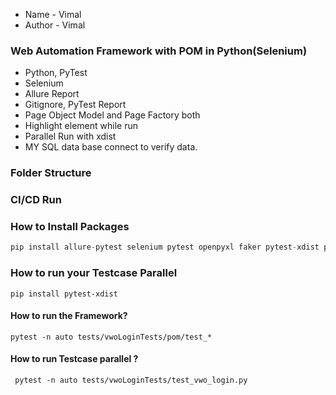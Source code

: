 - Name - Vimal
- Author - Vimal

### Web Automation Framework with POM in Python(Selenium)

- Python, PyTest
- Selenium
- Allure Report
- Gitignore, PyTest Report
- Page Object Model and Page Factory both
- Highlight element while run
- Parallel Run with xdist
- MY SQL data base connect to verify data.


### Folder Structure


### CI/CD Run


### How to Install Packages
```python
pip install allure-pytest selenium pytest openpyxl faker pytest-xdist pytest-html
```
### How to run your Testcase Parallel

```pip install pytest-xdist```

#### How to run the Framework?
```pytest -n auto tests/vwoLoginTests/pom/test_*```

#### How to run Testcase parallel ?

``` pytest -n auto tests/vwoLoginTests/test_vwo_login.py```